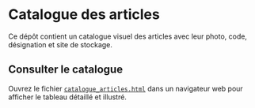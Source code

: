 # Catalogue des articles

Ce dépôt contient un catalogue visuel des articles avec leur photo, code, désignation et site de stockage.

## Consulter le catalogue

Ouvrez le fichier [`catalogue_articles.html`](catalogue_articles.html) dans un navigateur web pour afficher le tableau détaillé et illustré.

